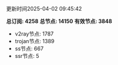 更新时间2025-04-02 09:45:42

**总订阅: 4258**
**总节点: 14150**
**有效节点: 3848**
- v2ray节点: 1787
- trojan节点: 1389
- ss节点: 667
- ssr节点: 5
